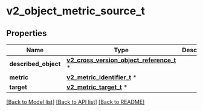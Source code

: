 # v2_object_metric_source_t

## Properties
Name | Type | Description | Notes
------------ | ------------- | ------------- | -------------
**described_object** | [**v2_cross_version_object_reference_t**](v2_cross_version_object_reference.md) \* |  | 
**metric** | [**v2_metric_identifier_t**](v2_metric_identifier.md) \* |  | 
**target** | [**v2_metric_target_t**](v2_metric_target.md) \* |  | 

[[Back to Model list]](../README.md#documentation-for-models) [[Back to API list]](../README.md#documentation-for-api-endpoints) [[Back to README]](../README.md)


